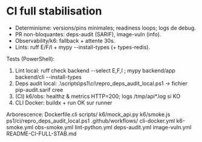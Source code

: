 # CI full stabilisation

* Determinisme: versions/pins minimales; readiness loops; logs de debug.
* PR non-bloquantes: deps-audit (SARIF), image-vuln (info).
* Observability/k6: fallback + attente 30s.
* Lints: ruff E/F/I + mypy --install-types (+ types-redis).

Tests (PowerShell):

1. Lint local: ruff check backend --select E,F,I ; mypy backend/app backend/cli --install-types
2. Deps audit local: .\scripts\ps1\ci\repro_deps_audit_local.ps1 -> fichier pip-audit.sarif cree
3. (CI) k6/obs: healthz & metrics HTTP=200; logs /tmp/api*.log si KO
4. CLI Docker: buildx + run OK sur runner

Arborescence:
Dockerfile.cli
scripts/
  k6/mock_api.py
  k6/smoke.js
  ps1/ci/repro_deps_audit_local.ps1
.github/workflows/
  cli-docker.yml
  k6-smoke.yml
  obs-smoke.yml
  lint-python.yml
  deps-audit.yml
  image-vuln.yml
README-CI-FULL-STAB.md
